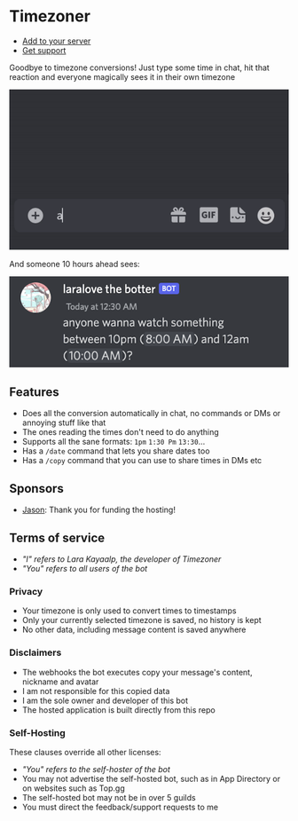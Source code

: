 # Timezoner

- [Add to your server](https://discord.com/api/oauth2/authorize?client_id=909820903574106203&permissions=536947776&scope=bot%20applications.commands)
- [Get support](https://discord.gg/6vAzfFj8xG)

Goodbye to timezone conversions! Just type some time in chat, hit that reaction and everyone magically sees it in their
own timezone

![example](examples/sent.gif)

And someone 10 hours ahead sees:

![example](examples/shown.png)

## Features

- Does all the conversion automatically in chat, no commands or DMs or annoying stuff like that
- The ones reading the times don't need to do anything
- Supports all the sane formats: `1pm` `1:30 Pm` `13:30`...
- Has a `/date` command that lets you share dates too
- Has a `/copy` command that you can use to share times in DMs etc

## Sponsors

- [Jason](https://github.com/zudsniper): Thank you for funding the hosting!

## Terms of service

- *"I" refers to Lara Kayaalp, the developer of Timezoner*
- *"You" refers to all users of the bot*

### Privacy

- Your timezone is only used to convert times to timestamps
- Only your currently selected timezone is saved, no history is kept
- No other data, including message content is saved anywhere

### Disclaimers

- The webhooks the bot executes copy your message's content, nickname and avatar
- I am not responsible for this copied data
- I am the sole owner and developer of this bot
- The hosted application is built directly from this repo

### Self-Hosting

These clauses override all other licenses:

- *"You" refers to the self-hoster of the bot*
- You may not advertise the self-hosted bot, such as in App Directory or on websites such as Top.gg
- The self-hosted bot may not be in over 5 guilds
- You must direct the feedback/support requests to me
